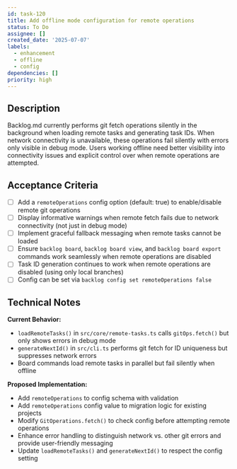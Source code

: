 ```yaml
---
id: task-120
title: Add offline mode configuration for remote operations
status: To Do
assignee: []
created_date: '2025-07-07'
labels:
  - enhancement
  - offline
  - config
dependencies: []
priority: high
---
```


## Description

Backlog.md currently performs git fetch operations silently in the background when loading remote tasks and generating task IDs. When network connectivity is unavailable, these operations fail silently with errors only visible in debug mode. Users working offline need better visibility into connectivity issues and explicit control over when remote operations are attempted.

## Acceptance Criteria

- [ ] Add a `remoteOperations` config option (default: true) to enable/disable remote git operations
- [ ] Display informative warnings when remote fetch fails due to network connectivity (not just in debug mode)
- [ ] Implement graceful fallback messaging when remote tasks cannot be loaded
- [ ] Ensure `backlog board`, `backlog board view`, and `backlog board export` commands work seamlessly when remote operations are disabled
- [ ] Task ID generation continues to work when remote operations are disabled (using only local branches)
- [ ] Config can be set via `backlog config set remoteOperations false`

## Technical Notes

**Current Behavior:**
- `loadRemoteTasks()` in `src/core/remote-tasks.ts` calls `gitOps.fetch()` but only shows errors in debug mode
- `generateNextId()` in `src/cli.ts` performs git fetch for ID uniqueness but suppresses network errors
- Board commands load remote tasks in parallel but fail silently when offline

**Proposed Implementation:**
- Add `remoteOperations` to config schema with validation
- Add `remoteOperations` config value to migration logic for existing projects
- Modify `GitOperations.fetch()` to check config before attempting remote operations
- Enhance error handling to distinguish network vs. other git errors and provide user-friendly messaging
- Update `loadRemoteTasks()` and `generateNextId()` to respect the config setting
